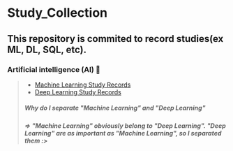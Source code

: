 # Study_Collection
## This repository is commited to record studies(ex ML, DL, SQL, etc).

### Artificial intelligence (AI) 🤖
> - [Machine Learning Study Records](https://github.com/jerife/Study_Collection/tree/main/Study_Machine%20Learning)
> - [Deep Learning Study Records](https://github.com/jerife/Study_Collection/tree/main/Study_Deep%20Learning)
> ##### Why do I separate "Machine Learning" and "Deep Learning"
> ##### => "Machine Learning" obviously belong to "Deep Learning". "Deep Learning" are as important as "Machine Learning", so I separated them :>
